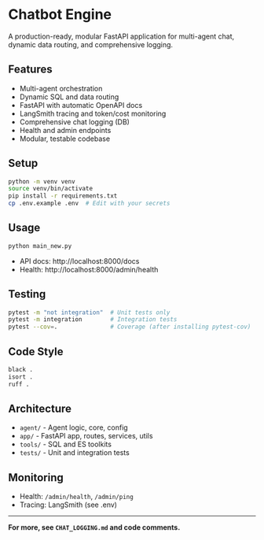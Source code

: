 # Chatbot Engine

A production-ready, modular FastAPI application for multi-agent chat, dynamic data routing, and comprehensive logging.

## Features
- Multi-agent orchestration
- Dynamic SQL and data routing
- FastAPI with automatic OpenAPI docs
- LangSmith tracing and token/cost monitoring
- Comprehensive chat logging (DB)
- Health and admin endpoints
- Modular, testable codebase

## Setup
```bash
python -m venv venv
source venv/bin/activate
pip install -r requirements.txt
cp .env.example .env  # Edit with your secrets
```

## Usage
```bash
python main_new.py
```
- API docs: http://localhost:8000/docs
- Health: http://localhost:8000/admin/health

## Testing
```bash
pytest -m "not integration"  # Unit tests only
pytest -m integration        # Integration tests
pytest --cov=.               # Coverage (after installing pytest-cov)
```

## Code Style
```bash
black .
isort .
ruff .
```

## Architecture
- `agent/` - Agent logic, core, config
- `app/` - FastAPI app, routes, services, utils
- `tools/` - SQL and ES toolkits
- `tests/` - Unit and integration tests

## Monitoring
- Health: `/admin/health`, `/admin/ping`
- Tracing: LangSmith (see .env)

---
**For more, see `CHAT_LOGGING.md` and code comments.** 